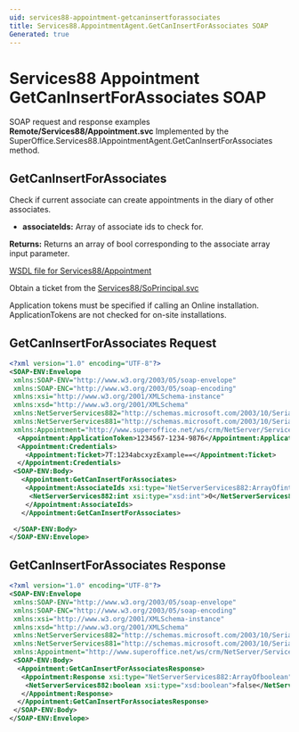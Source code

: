 ```yaml
---
uid: services88-appointment-getcaninsertforassociates
title: Services88.AppointmentAgent.GetCanInsertForAssociates SOAP
Generated: true
---
```


# Services88 Appointment GetCanInsertForAssociates SOAP

SOAP request and response examples **Remote/Services88/Appointment.svc**
Implemented by the <see cref="M:SuperOffice.Services88.IAppointmentAgent.GetCanInsertForAssociates">SuperOffice.Services88.IAppointmentAgent.GetCanInsertForAssociates</see> method.

## GetCanInsertForAssociates

Check if current associate can create appointments in the diary of other associates.

* **associateIds:** Array of associate ids to check for.

**Returns:** Returns an array of bool corresponding to the associate array input parameter.


[WSDL file for Services88/Appointment](../Services88-Appointment.md)

Obtain a ticket from the [Services88/SoPrincipal.svc](../SoPrincipal/index.md)

Application tokens must be specified if calling an Online installation. ApplicationTokens are not checked for on-site installations.

## GetCanInsertForAssociates Request

```xml
<?xml version="1.0" encoding="UTF-8"?>
<SOAP-ENV:Envelope
 xmlns:SOAP-ENV="http://www.w3.org/2003/05/soap-envelope"
 xmlns:SOAP-ENC="http://www.w3.org/2003/05/soap-encoding"
 xmlns:xsi="http://www.w3.org/2001/XMLSchema-instance"
 xmlns:xsd="http://www.w3.org/2001/XMLSchema"
 xmlns:NetServerServices882="http://schemas.microsoft.com/2003/10/Serialization/Arrays"
 xmlns:NetServerServices881="http://schemas.microsoft.com/2003/10/Serialization/"
 xmlns:Appointment="http://www.superoffice.net/ws/crm/NetServer/Services88">
  <Appointment:ApplicationToken>1234567-1234-9876</Appointment:ApplicationToken>
  <Appointment:Credentials>
    <Appointment:Ticket>7T:1234abcxyzExample==</Appointment:Ticket>
  </Appointment:Credentials>
 <SOAP-ENV:Body>
   <Appointment:GetCanInsertForAssociates>
    <Appointment:AssociateIds xsi:type="NetServerServices882:ArrayOfint">
     <NetServerServices882:int xsi:type="xsd:int">0</NetServerServices882:int>
    </Appointment:AssociateIds>
   </Appointment:GetCanInsertForAssociates>

 </SOAP-ENV:Body>
</SOAP-ENV:Envelope>

```


## GetCanInsertForAssociates Response

```xml
<?xml version="1.0" encoding="UTF-8"?>
<SOAP-ENV:Envelope
 xmlns:SOAP-ENV="http://www.w3.org/2003/05/soap-envelope"
 xmlns:SOAP-ENC="http://www.w3.org/2003/05/soap-encoding"
 xmlns:xsi="http://www.w3.org/2001/XMLSchema-instance"
 xmlns:xsd="http://www.w3.org/2001/XMLSchema"
 xmlns:NetServerServices882="http://schemas.microsoft.com/2003/10/Serialization/Arrays"
 xmlns:NetServerServices881="http://schemas.microsoft.com/2003/10/Serialization/"
 xmlns:Appointment="http://www.superoffice.net/ws/crm/NetServer/Services88">
 <SOAP-ENV:Body>
  <Appointment:GetCanInsertForAssociatesResponse>
   <Appointment:Response xsi:type="NetServerServices882:ArrayOfboolean">
    <NetServerServices882:boolean xsi:type="xsd:boolean">false</NetServerServices882:boolean>
   </Appointment:Response>
  </Appointment:GetCanInsertForAssociatesResponse>
 </SOAP-ENV:Body>
</SOAP-ENV:Envelope>

```

